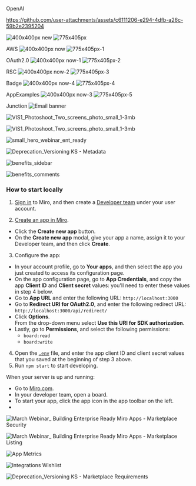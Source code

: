 OpenAI

https://github.com/user-attachments/assets/c6111206-e294-4dfb-a26c-59b2e2395204


![400x400px new](https://github.com/bishopwm/jsWorldTest/assets/10800544/a5731a8b-46a1-492a-b25b-f416262de606)
![775x405px](https://github.com/bishopwm/jsWorldTest/assets/10800544/b0630e3c-07cb-417e-a924-5d490e895f4d)

AWS
![400x400px now](https://github.com/bishopwm/jsWorldTest/assets/10800544/96e6a911-32d3-4f00-90ba-ec9d685117d2)
![775x405px-1](https://github.com/bishopwm/jsWorldTest/assets/10800544/f2a7228c-ffcc-4cac-a38d-0c4f6b50c46c)

OAuth2.0
![400x400px now-1](https://github.com/bishopwm/jsWorldTest/assets/10800544/550e9c40-b254-422a-86a6-7664aa88a83a)
![775x405px-2](https://github.com/bishopwm/jsWorldTest/assets/10800544/bd0afa70-dbe9-4b3a-bafe-8674603b5552)

RSC
![400x400px now-2](https://github.com/bishopwm/jsWorldTest/assets/10800544/ff472917-df71-4bae-badf-a91cb5a9f47c)
![775x405px-3](https://github.com/bishopwm/jsWorldTest/assets/10800544/3816b082-af23-4495-aff1-0b79d497a05b)

Badge
![400x400px now-4](https://github.com/bishopwm/jsWorldTest/assets/10800544/385d8415-9415-4322-9e64-485ee6dd0d91)
![775x405px-4](https://github.com/bishopwm/jsWorldTest/assets/10800544/d74d15af-b5f5-49e1-9fb8-49a19d04b552)

AppExamples
![400x400px now-3](https://github.com/bishopwm/jsWorldTest/assets/10800544/ddfd18c8-ab15-4442-a11b-98df51b1f685)
![775x405px-5](https://github.com/bishopwm/jsWorldTest/assets/10800544/856bf8c3-e23b-40c4-93d6-0a72183805eb)

Junction
![Email banner](https://github.com/bishopwm/jsWorldTest/assets/10800544/bc967fe1-b507-4a9b-a25b-0175bd475d42)

![VIS1_Photoshoot_Two_screens_photo_small_1-3mb](https://github.com/bishopwm/jsWorldTest/assets/10800544/37e5d050-9382-40a5-a226-51eb67f1118d)

![VIS1_Photoshoot_Two_screens_photo_small_1-3mb](https://github.com/bishopwm/jsWorldTest/assets/10800544/de203c9a-d22d-43a3-b9d8-242e7a8a1443)

![small_hero_webinar_ent_ready](https://github.com/bishopwm/jsWorldTest/assets/10800544/f1064730-1348-4e66-ba93-ce2b3f4aeb1c)

![Deprecation_Versioning KS - Metadata](https://github.com/bishopwm/jsWorldTest/assets/10800544/f49f5786-3fb8-4b09-9a53-fdc0f1f5d439)


![benefits_sidebar](https://github.com/bishopwm/jsWorldTest/assets/10800544/2cdb3317-69c7-43b3-a457-a4e73d7cde2f)

![benefits_comments](https://github.com/bishopwm/jsWorldTest/assets/10800544/d6cd7f0f-0f13-4039-905e-8c8cea94567e)


### How to start locally

1. [Sign in](https://miro.com/login/) to Miro, and then create a
   [Developer team](https://developers.miro.com/docs/create-a-developer-team)
   under your user account.

2. [Create an app in Miro](https://developers.miro.com/docs/build-your-first-hello-world-app#step-2-create-your-app-in-miro).

- Click the **Create new app** button.
- On the **Create new app** modal, give your app a name, assign it to your
  Developer team, and then click **Create**.

3. Configure the app:

- In your account profile, go to **Your apps**, and then select the app you just
  created to access its configuration page.
- On the app configuration page, go to **App Credentials**, and copy the app
  **Client ID** and **Client secret** values: you'll need to enter these values
  in step 4 below.
- Go to **App URL** and enter the following URL: `http://localhost:3000`
- Go to **Redirect URI for OAuth2.0**, and enter the following redirect URL:
  `http://localhost:3000/api/redirect/`
- Click **Options**. \
  From the drop-down menu select **Use this URI for SDK authorization**.
- Lastly, go to **Permissions**, and select the following permissions:
  - `board:read`
  - `board:write`

4. Open the [`.env`](.env) file, and enter the app client ID and client secret
   values that you saved at the beginning of step 3 above.
5. Run `npm start` to start developing.

When your server is up and running:

- Go to [Miro.com](https://miro.com).
- In your developer team, open a board.
- To start your app, click the app icon in the app toolbar on the left.
- 

![March Webinar_ Building Enterprise Ready Miro Apps - Marketplace Security](https://github.com/bishopwm/jsWorldTest/assets/10800544/3d58450c-dd4d-484a-9696-5f26cbdc0ab2)

![March Webinar_ Building Enterprise Ready Miro Apps - Marketplace Listing](https://github.com/bishopwm/jsWorldTest/assets/10800544/1f7b36c3-0e2f-4ddc-a8a6-0a3d2f0de7f4)

![App Metrics](https://github.com/bishopwm/jsWorldTest/assets/10800544/f0699495-f8d2-4489-a163-1fb08f540e80)

![Integrations Wishlist](https://github.com/bishopwm/jsWorldTest/assets/10800544/f6081e98-2e8a-4fe5-950d-a2735f4bcde4)


![Deprecation_Versioning KS - Marketplace Requirements](https://github.com/bishopwm/jsWorldTest/assets/10800544/d052190e-965a-4987-ab54-cc837b73479f)


